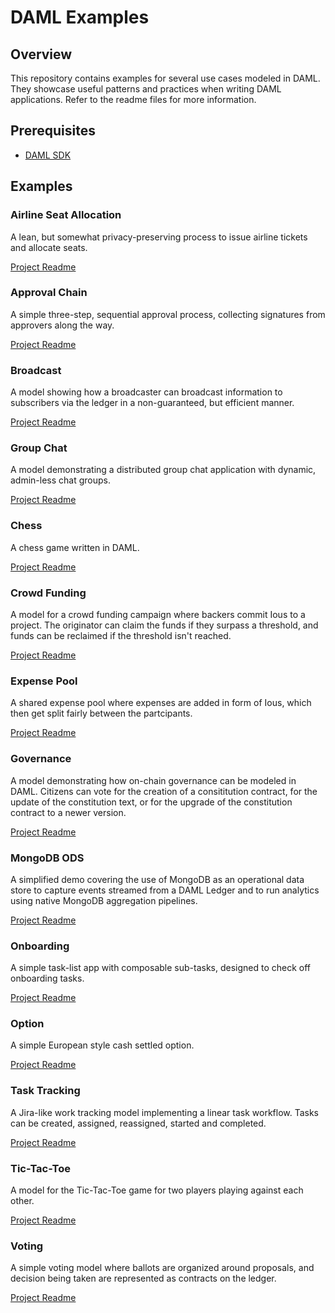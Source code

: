 # DAML Examples

## Overview

This repository contains examples for several use cases modeled in DAML. They showcase useful patterns and practices when writing DAML applications. Refer to the readme files for more information.

## Prerequisites

- [DAML SDK](https://docs.daml.com/getting-started/installation.html)

## Examples

### Airline Seat Allocation
A lean, but somewhat privacy-preserving process to issue airline tickets and allocate seats.

[Project Readme](airline/README.md)

### Approval Chain
A simple three-step, sequential approval process, collecting signatures from approvers along the way.

[Project Readme](approval-chain/README.md)

### Broadcast
A model showing how a broadcaster can broadcast information to subscribers via the ledger in a non-guaranteed, but efficient manner.

[Project Readme](broadcast/README.md)

### Group Chat
A model demonstrating a distributed group chat application with dynamic, admin-less chat groups.

[Project Readme](chat/README.md)

### Chess
A chess game written in DAML.

[Project Readme](chess/README.md)

### Crowd Funding
A model for a crowd funding campaign where backers commit Ious to a project. The originator can claim the funds if they surpass a threshold, and funds can be reclaimed if the threshold isn't reached.

[Project Readme](crowd-funding/README.md)

### Expense Pool
A shared expense pool where expenses are added in form of Ious, which then get split fairly between the partcipants.

[Project Readme](expense-pool/README.md)

### Governance
A model demonstrating how on-chain governance can be modeled in DAML. Citizens can vote for the creation of a consititution contract, for the update of the constitution text, or for the upgrade of the constitution contract to a newer version.

[Project Readme](governance/README.md)

### MongoDB ODS
A simplified demo covering the use of MongoDB as an operational data store to capture events streamed from a DAML Ledger and to run analytics using native MongoDB aggregation pipelines.

[Project Readme](mongoDB_ODS/README.md)

### Onboarding
A simple task-list app with composable sub-tasks, designed to check off onboarding tasks.

[Project Readme](onboarding/README.md)

### Option
A simple European style cash settled option.

[Project Readme](option/README.md)

### Task Tracking
A Jira-like work tracking model implementing a linear task workflow. Tasks can be created, assigned, reassigned, started and completed.

[Project Readme](task-tracking/README.md)

### Tic-Tac-Toe
A model for the Tic-Tac-Toe game for two players playing against each other.

[Project Readme](tic-tac-toe/README.md)

### Voting
A simple voting model where ballots are organized around proposals, and decision being taken are represented as contracts on the ledger.

[Project Readme](voting/README.md)
